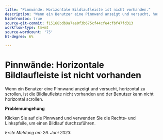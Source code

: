 ```yaml
---
title: "Pinnwände: Horizontale Bildlaufleiste ist nicht vorhanden."
description: "Wenn ein Benutzer eine Pinnwand anzeigt und versucht, horizontal zu scrollen, ist die Bildlaufleiste nicht vorhanden und der Benutzer kann nicht horizontal scrollen."
hidefromtoc: true
source-git-commit: f15168bdb9a7ae0f3b675cf44cfe4cfbf47fd313
workflow-type: tm+mt
source-wordcount: '75'
ht-degree: 6%

---
```



# Pinnwände: Horizontale Bildlaufleiste ist nicht vorhanden

Wenn ein Benutzer eine Pinnwand anzeigt und versucht, horizontal zu scrollen, ist die Bildlaufleiste nicht vorhanden und der Benutzer kann nicht horizontal scrollen.

**Problemumgehung**

Klicken Sie auf die Pinnwand und verwenden Sie die Rechts- und Linkspfeile, um einen Bildlauf durchzuführen.

_Erste Meldung am 26. Juni 2023._

